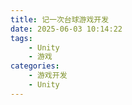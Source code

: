 ```yaml
---
title: 记一次台球游戏开发
date: 2025-06-03 10:14:22
tags: 
    - Unity
    - 游戏
categories: 
    - 游戏开发
    - Unity
---
```

